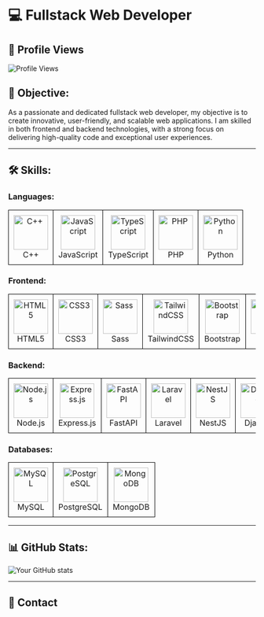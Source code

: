 # 💻 Fullstack Web Developer
## 👀 Profile Views

![Profile Views](https://komarev.com/ghpvc/?username=David&color=blue)

## 🌟 Objective:
As a passionate and dedicated fullstack web developer, my objective is to create innovative, user-friendly, and scalable web applications. I am skilled in both frontend and backend technologies, with a strong focus on delivering high-quality code and exceptional user experiences.

---

## 🛠️ Skills:

### Languages:
<table>
  <tr>
    <td align="center" style="border: 1px solid black; padding: 10px;">
      <img src="https://camo.githubusercontent.com/de09bba464602abc95ce76dd3b5ec1e16fe96c1d7ef69bdc31e177006a40f2e1/68747470733a2f2f74656368737461636b2d67656e657261746f722e76657263656c2e6170702f6370702d69636f6e2e737667" alt="C++" height="70" width="70"/><br/>C++
    </td>
    <td align="center" style="border: 1px solid black; padding: 10px;">
      <img src="https://camo.githubusercontent.com/9f44b299b7e1173e15c41a2bb04863ca5e78c81ab947283d3b6f6475871b8f60/68747470733a2f2f74656368737461636b2d67656e657261746f722e76657263656c2e6170702f6a732d69636f6e2e737667" alt="JavaScript" height="70" width="70"/><br/>JavaScript
    </td>
    <td align="center" style="border: 1px solid black; padding: 10px;">
      <img src="https://camo.githubusercontent.com/dd2c84af43a6c56860d910c605d51d058a28213431a42e422dcb6a62ab53d14a/68747470733a2f2f74656368737461636b2d67656e657261746f722e76657263656c2e6170702f74732d69636f6e2e737667" alt="TypeScript" height="70" width="70"/><br/>TypeScript
    </td>
    <td align="center" style="border: 1px solid black; padding: 10px;">
      <img src="https://skillicons.dev/icons?i=php" alt="PHP" height="70" width="70"/><br/>PHP
    </td>
    <td align="center" style="border: 1px solid black; padding: 10px;">
      <img src="https://camo.githubusercontent.com/740b035ed7f2f9a189b337373e57b98f8c3d61d2fbbb7d7872a6563646a20abc/68747470733a2f2f74656368737461636b2d67656e657261746f722e76657263656c2e6170702f707974686f6e2d69636f6e2e737667" alt="Python" height="70" width="70"/><br/>Python
    </td>
  </tr>
</table>

### Frontend:
<table>
  <tr>
    <td align="center" style="border: 1px solid black; padding: 10px;">
      <img src="https://skillicons.dev/icons?i=html" alt="HTML5" height="70" width="70"/><br/>HTML5
    </td>
    <td align="center" style="border: 1px solid black; padding: 10px;">
      <img src="https://skillicons.dev/icons?i=css" alt="CSS3" height="70" width="70"/><br/>CSS3
    </td>
    <td align="center" style="border: 1px solid black; padding: 10px;">
      <img src="https://skillicons.dev/icons?i=sass" alt="Sass" height="70" width="70"/><br/>Sass
    </td>
    <td align="center" style="border: 1px solid black; padding: 10px;">
      <img src="https://skillicons.dev/icons?i=tailwind" alt="TailwindCSS" height="70" width="70"/><br/>TailwindCSS
    </td>
    <td align="center" style="border: 1px solid black; padding: 10px;">
      <img src="https://skillicons.dev/icons?i=bootstrap" alt="Bootstrap" height="70" width="70"/><br/>Bootstrap
    </td>
    <td align="center" style="border: 1px solid black; padding: 10px;">
      <img src="https://camo.githubusercontent.com/0fcf9befefc83e207ed36bdeb3ac4f6c99132571ddb0f44e7a6ac872b0723352/68747470733a2f2f74656368737461636b2d67656e657261746f722e76657263656c2e6170702f72656163742d69636f6e2e737667" alt="React" height="70" width="70"/><br/>React
    </td>
    <td align="center" style="border: 1px solid black; padding: 10px;">
      <img src="https://skillicons.dev/icons?i=next" alt="Next.js" height="70" width="70"/><br/>Next.js
    </td>
    <td align="center" style="border: 1px solid black; padding: 10px;">
      <img src="https://skillicons.dev/icons?i=vue" alt="Vue.js" height="70" width="70"/><br/>Vue.js
    </td>
  </tr>
</table>

### Backend:
<table>
  <tr>
    <td align="center" style="border: 1px solid black; padding: 10px;">
      <img src="https://skillicons.dev/icons?i=nodejs" alt="Node.js" height="70" width="70"/><br/>Node.js
    </td>
    <td align="center" style="border: 1px solid black; padding: 10px;">
      <img src="https://skillicons.dev/icons?i=express" alt="Express.js" height="70" width="70"/><br/>Express.js
    </td>
    <td align="center" style="border: 1px solid black; padding: 10px;">
      <img src="https://skillicons.dev/icons?i=fastapi" alt="FastAPI" height="70" width="70"/><br/>FastAPI
    </td>
    <td align="center" style="border: 1px solid black; padding: 10px;">
      <img src="https://skillicons.dev/icons?i=laravel" alt="Laravel" height="70" width="70"/><br/>Laravel
    </td>
    <td align="center" style="border: 1px solid black; padding: 10px;">
      <img src="https://skillicons.dev/icons?i=nest" alt="NestJS" height="70" width="70"/><br/>NestJS
    </td>
    <td align="center" style="border: 1px solid black; padding: 10px;">
      <img src="https://camo.githubusercontent.com/e65f8a131aec32c8038012cbd89c65dbce110c66227bef4bf0b0e23ffe0f3ad8/68747470733a2f2f74656368737461636b2d67656e657261746f722e76657263656c2e6170702f646a616e676f2d69636f6e2e737667" alt="Django" height="70" width="70"/><br/>Django
    </td>
    <td align="center" style="border: 1px solid black; padding: 10px;">
      <img src="https://skillicons.dev/icons?i=flask" alt="Flask" height="70" width="70"/><br/>Flask
    </td>
  </tr>
</table>

### Databases:
<table>
  <tr>
    <td align="center" style="border: 1px solid black; padding: 10px;">
      <img src="https://camo.githubusercontent.com/3ed284d0ecd9fcccabf0711e2cad6bbec412e417bcfb1da25502a1ed9adbaf78/68747470733a2f2f74656368737461636b2d67656e657261746f722e76657263656c2e6170702f6d7973716c2d69636f6e2e737667" alt="MySQL" height="70" width="70"/><br/>MySQL
    </td>
    <td align="center" style="border: 1px solid black; padding: 10px;">
      <img src="https://skillicons.dev/icons?i=postgresql" alt="PostgreSQL" height="70" width="70"/><br/>PostgreSQL
    </td>
    <td align="center" style="border: 1px solid black; padding: 10px;">
      <img src="https://skillicons.dev/icons?i=mongodb" alt="MongoDB" height="70" width="70"/><br/>MongoDB
    </td>
  </tr>
</table>

---

## 📊 GitHub Stats:
![Your GitHub stats](https://github-readme-stats.vercel.app/api?username=YourUsername&show_icons=true&theme=radical)

---

## 📧 Contact
